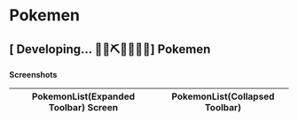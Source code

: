 # Pokemen


## \[  Developing... 👷‍♀️⛏👷🔧️👷🔧] Pokemen

**Screenshots**

PokemonList(Expanded Toolbar) Screen | PokemonList(Collapsed Toolbar)  
--- | --- |
